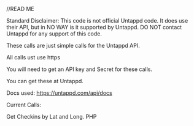 //READ ME

Standard Disclaimer: This code is not official Untappd code. It does use their API, but in NO WAY is it supported by Untappd. DO NOT contact Untappd for any support of this code.


These calls are just simple calls for the Untappd API.

All calls ust use https

You will need to get an API key and Secret for these calls.

You can get these at Untappd.

Docs used: https://untappd.com/api/docs

Current Calls:

Get Checkins by Lat and Long. PHP
